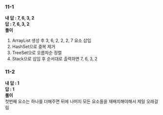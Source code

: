 ### 11-1
**내 답 : 7, 6, 3, 2**  
**답 : 7, 6, 3, 2**  
**풀이**  
1. ArrayList 생성 후 3, 6, 2, 2, 2, 7 요소 삽입
2. HashSet으로 중복 제거
3. TreeSet으로 오름차순 정렬
4. Stack으로 삽입 후 순서대로 출력하면 7, 6, 3, 2

### 11-2
**내 답 : 1**  
**답 : 1**  
**풀이**  
첫번째 요소는 하나를 더해주면 뒤에 나머지 모든 요소들을 재배치해야해서 제일 오래걸림